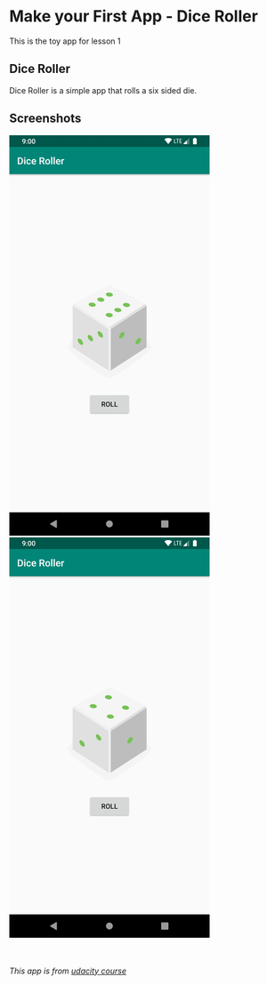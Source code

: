 # Make your First App - Dice Roller 

This is the toy app for lesson 1

## Dice Roller

Dice Roller is a simple app that rolls a six sided die.


##  Screenshots

![Screenshot1](screenshots/screen0.png) ![Screenshot1](screenshots/screen1.png)

<br><br>
*This app is from [udacity course](https://classroom.udacity.com/courses/ud9012)*
